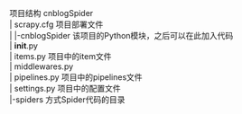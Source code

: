 
项目结构
     cnblogSpider<br />
         | scrapy.cfg           项目部署文件<br />
         |
         |-cnblogSpider         该项目的Python模块，之后可以在此加入代码<br />
            | __init__.py       <br />
            | items.py          项目中的item文件<br />
            | middlewares.py    <br />
            | pipelines.py      项目中的pipelines文件<br />
            | settings.py       项目中的配置文件<br />
            |-spiders           方式Spider代码的目录<br />